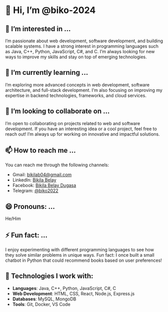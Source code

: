 # 👋 Hi, I’m @biko-2024

## 👀 I’m interested in ...
I’m passionate about web development, software development, and building scalable systems. I have a strong interest in programming languages such as Java, C++, Python, JavaScript, C#, and C. I’m always looking for new ways to improve my skills and stay on top of emerging technologies.

## 🌱 I’m currently learning ...
I’m exploring more advanced concepts in web development, software architecture, and full-stack development. I’m also focusing on improving my expertise in backend technologies, frameworks, and cloud services.

## 💞️ I’m looking to collaborate on ...
I’m open to collaborating on projects related to web and software development. If you have an interesting idea or a cool project, feel free to reach out! I’m always up for working on innovative and impactful solutions.

## 📫 How to reach me ...
You can reach me through the following channels:
- Gmail: bikilab04@gmail.com
- LinkedIn: [Bikila Belay](https://linkedin.com/in/bikila-belay-48a2a0332)
- Facebook: [Bikila Belay Dugasa](https://facebook.com/bikilabelay.dugasa)
- Telegram: [@biko2022](https://t.me/biko2022)

## 😄 Pronouns: ...
He/Him

## ⚡ Fun fact: ...
I enjoy experimenting with different programming languages to see how they solve similar problems in unique ways. Fun fact: I once built a small chatbot in Python that could recommend books based on user preferences!

## 🚀 Technologies I work with:
- **Languages**: Java, C++, Python, JavaScript, C#, C
- **Web Development**: HTML, CSS, React, Node.js, Express.js
- **Databases**: MySQL, MongoDB
- **Tools**: Git, Docker, VS Code


<!---
biko-2024/biko-2024 is a ✨ special ✨ repository because its `README.md` (this file) appears on your GitHub profile.
You can click the Preview link to take a look at your changes.
--->
